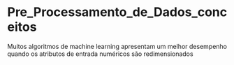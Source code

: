 # Pre_Processamento_de_Dados_conceitos
Muitos algoritmos de machine learning apresentam um melhor desempenho quando os atributos de entrada numéricos são redimensionados
